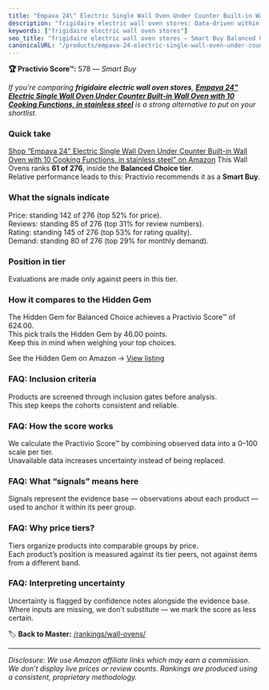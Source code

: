 ```yaml
---
title: "Empava 24\" Electric Single Wall Oven Under Counter Built-in Wall Oven with 10 Cooking Functions, in stainless steel"
description: "frigidaire electric wall oven stores: Data-driven within Balanced Choice ranking using the Practivio Score™. Positioned by quality, value, demand, findability,…"
keywords: ["frigidaire electric wall oven stores"]
seo_title: "frigidaire electric wall oven stores — Smart Buy Balanced Choice (2025)"
canonicalURL: "/products/empava-24-electric-single-wall-oven-under-counter-built-in-wall-oven-with-10-cooking-functions-in-stainless-steel-B07YJF9286/"
---
```


**🏆 Practivio Score™:** 578 — _Smart Buy_


*If you're comparing **frigidaire electric wall oven stores**, **[Empava 24" Electric Single Wall Oven Under Counter Built-in Wall Oven with 10 Cooking Functions, in stainless steel](https://www.amazon.com/dp/B07YJF9286?tag=practivio-20)** is a strong alternative to put on your shortlist.*
### Quick take
[Shop “Empava 24" Electric Single Wall Oven Under Counter Built-in Wall Oven with 10 Cooking Functions, in stainless steel” on Amazon](https://www.amazon.com/dp/B07YJF9286?tag=practivio-20)
This Wall Ovens ranks **61 of 276**, inside the **Balanced Choice tier**.  
Relative performance leads to this: Practivio recommends it as a **Smart Buy**.

### What the signals indicate
Price: standing 142 of 276 (top 52% for price).  
Reviews: standing 85 of 276 (top 31% for review numbers).  
Rating: standing 145 of 276 (top 53% for rating quality).  
Demand: standing 80 of 276 (top 29% for monthly demand).

### Position in tier
Evaluations are made only against peers in this tier.

### How it compares to the Hidden Gem
The Hidden Gem for Balanced Choice achieves a Practivio Score™ of 624.00.  
This pick trails the Hidden Gem by 46.00 points.  
Keep this in mind when weighing your top choices.  

See the Hidden Gem on Amazon → [View listing](https://www.amazon.com/dp/B0DGJZT9QN?tag=practivio-20)

### FAQ: Inclusion criteria
Products are screened through inclusion gates before analysis.  
This step keeps the cohorts consistent and reliable.

### FAQ: How the score works
We calculate the Practivio Score™ by combining observed data into a 0–100 scale per tier.  
Unavailable data increases uncertainty instead of being replaced.

### FAQ: What “signals” means here
Signals represent the evidence base — observations about each product — used to anchor it within its peer group.

### FAQ: Why price tiers?
Tiers organize products into comparable groups by price.  
Each product’s position is measured against its tier peers, not against items from a different band.

### FAQ: Interpreting uncertainty
Uncertainty is flagged by confidence notes alongside the evidence base.  
Where inputs are missing, we don’t substitute — we mark the score as less certain.


🏷️ **Back to Master:** [/rankings/wall-ovens/](/rankings/wall-ovens/)

---
_Disclosure: We use Amazon affiliate links which may earn a commission. We don’t display live prices or review counts. Rankings are produced using a consistent, proprietary methodology._
